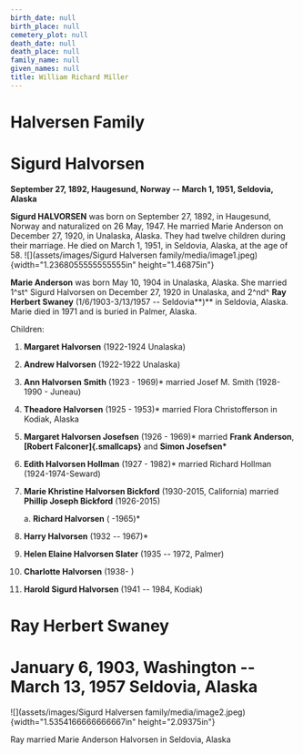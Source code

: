 ```yaml
---
birth_date: null
birth_place: null
cemetery_plot: null
death_date: null
death_place: null
family_name: null
given_names: null
title: William Richard Miller
---
```


# Halversen Family

# Sigurd Halvorsen

**September 27, 1892, Haugesund, Norway -- March 1, 1951, Seldovia,
Alaska**

**Sigurd HALVORSEN** was born on September 27, 1892, in
Haugesund, Norway and naturalized on 26 May, 1947. He married Marie
Anderson on December 27, 1920, in Unalaska, Alaska. They had twelve
children during their marriage. He died on March 1, 1951, in Seldovia,
Alaska, at the age of 58.
![](assets/images/Sigurd Halversen family/media/image1.jpeg){width="1.2368055555555555in"
height="1.46875in"}

**Marie Anderson** was born May 10, 1904 in Unalaska, Alaska. She
married 1^st^ Sigurd Halvorsen on December 27, 1920 in Unalaska, and
2^nd^ **Ray Herbert Swaney** (1/6/1903-3/13/1957 --
Seldovia**)** in Seldovia, Alaska. Marie died in 1971 and
is buried in Palmer, Alaska.

Children:

1.  **Margaret Halvorsen** (1922-1924 Unalaska)

2.  **Andrew Halvorsen** (1922-1922 Unalaska)

3.  **Ann Halvorsen** **Smith** (1923 -
    1969)\* married Josef M. Smith (1928-1990 - Juneau)

4.  **Theadore Halvorsen** (1925 - 1953)\* married Flora
    Christofferson in Kodiak, Alaska

5.  **Margaret Halvorsen Josefsen** (1926 - 1969)\*
    married **Frank Anderson**, **[Robert
    Falconer]{.smallcaps}** and **Simon Josefsen\***

6.  **Edith Halvorsen Hollman** (1927 - 1982)\* married
    Richard Hollman (1924-1974-Seward)

7.  **Marie Khristine Halvorsen Bickford** (1930-2015,
    California) married **Phillip Joseph Bickford**
    (1926-2015)

    a.  **Richard Halvorsen** ( -1965)\*

8.  **Harry Halvorsen** (1932 -- 1967)\*

9.  **Helen Elaine Halvorsen Slater** (1935 -- 1972,
    Palmer)

10. **Charlotte Halvorsen** (1938- )

11. **Harold Sigurd Halvorsen** (1941 -- 1984, Kodiak)

# Ray Herbert Swaney

# January 6, 1903, Washington -- March 13, 1957 Seldovia, Alaska

![](assets/images/Sigurd Halversen family/media/image2.jpeg){width="1.5354166666666667in"
height="2.09375in"}

Ray married Marie Anderson Halvorsen in Seldovia, Alaska

